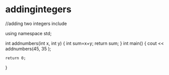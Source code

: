 # addingintegers
//adding two integers
include <iostream>

using namespace std;

int addnumbers(int x, int y)
{
    int sum=x+y;
    return sum;
}
int main()
{
    cout << addnumbers(45, 35 );

    return 0;
}
